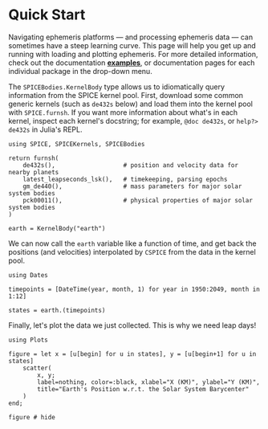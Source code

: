 # Quick Start

Navigating ephemeris platforms — and processing ephemeris data — can sometimes
have a steep learning curve. This page will help you get up and running with
loading and plotting ephemeris. For more detailed information, check out the
documentation [**examples**](../examples/index.md), or documentation pages
for each individual package in the drop-down menu.

The `SPICEBodies.KernelBody` type allows us to idiomatically query information
from the SPICE kernel pool. First, download some common generic kernels (such as
`de432s` below) and load them into the kernel pool with `SPICE.furnsh`. If you
want more information about what's in each kernel, inspect each kernel's
docstring; for example, `@doc de432s`, or `help?> de432s` in Julia's REPL.

```@repl quickstart
using SPICE, SPICEKernels, SPICEBodies

return furnsh(
    de432s(),                   # position and velocity data for nearby planets
    latest_leapseconds_lsk(),   # timekeeping, parsing epochs
    gm_de440(),                 # mass parameters for major solar system bodies
    pck00011(),                 # physical properties of major solar system bodies
)

earth = KernelBody("earth")
```

We can now call the `earth` variable like a function of time, and get back the
positions (and velocities) interpolated by `CSPICE` from the data in the kernel
pool.

```@repl quickstart
using Dates

timepoints = [DateTime(year, month, 1) for year in 1950:2049, month in 1:12]

states = earth.(timepoints)
```

Finally, let's plot the data we just collected. This is why we need leap days!

```@repl quickstart
using Plots

figure = let x = [u[begin] for u in states], y = [u[begin+1] for u in states]
    scatter(
        x, y;
        label=nothing, color=:black, xlabel="X (KM)", ylabel="Y (KM)",
        title="Earth's Position w.r.t. the Solar System Barycenter"
    )
end;
```

```@example quickstart
figure # hide
```
